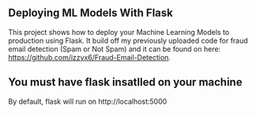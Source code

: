 ## Deploying ML Models With Flask

This project shows how to deploy your Machine Learning Models to production using Flask.
It build off my previously uploaded code for fraud email detection (Spam or Not Spam) and it can be found on here: https://github.com/izzyx6/Fraud-Email-Detection.

## You must have flask insatlled on your machine 


By default, flask will run on http://localhost:5000
